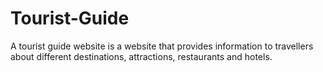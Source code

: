 # Tourist-Guide
A tourist guide website is a website that provides information to travellers about different destinations, attractions, restaurants and hotels. 
